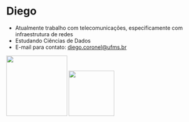 # Diego
- Atualmente trabalho com telecomunicações, especificamente com infraestrutura de redes
- Estudando Ciências de Dados
- E-mail para contato: diego.coronel@ufms.br

<div>
  <a rfef="https://www.linkedin.com/in/diego-lopes-coronel">
  <img height="160em" src=https://github-readme-stats.vercel.app/api?username=Lord-Developer&show_icons=true&theme=dark&count_private=true"/>
  <img height="120em" src=https://github-readme-stats.vercel.app/api/top-langs/?username=Lord-Developer&layout=compact&langs_count=16&theme=dark"/>
</div>
